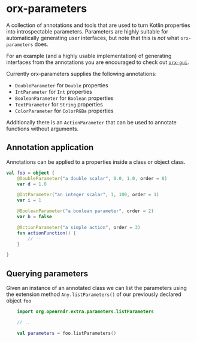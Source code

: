 # orx-parameters

A collection of annotations and tools that are used to turn Kotlin properties into introspectable parameters. Parameters 
are highly suitable for automatically generating user interfaces, but note that this is _not_ what `orx-parameters` does.

For an example (and a highly usable implementation) of generating interfaces from the annotations you are encouraged to check out [`orx-gui`](../orx-gui/README.md). 

Currently orx-parameters supplies the following annotations:

 - `DoubleParameter` for `Double` properties
 - `IntParameter` for `Int` properties
 - `BooleanParameter` for `Boolean` properties
 - `TextParameter` for `String` properties
 - `ColorParameter` for `ColorRGBa` properties

Additionally there is an `ActionParameter` that can be used to annotate functions without arguments.

## Annotation application

Annotations can be applied to a properties inside a class or object class.

````kotlin
val foo = object {
    @DoubleParameter("a double scalar", 0.0, 1.0, order = 0)
    var d = 1.0

    @IntParameter("an integer scalar", 1, 100, order = 1)
    var i = 1

    @BooleanParameter("a boolean parameter", order = 2)
    var b = false

    @ActionParameter("a simple action", order = 3)
    fun actionFunction() {
        // -- 
    }

}
````

## Querying parameters

Given an instance of an annotated class we can list the parameters using the extension method 
`Any.listParameters()` of our previously declared object `foo` 

```kotlin
    import org.openrndr.extra.parameters.listParameters

    // ..

    val parameters = foo.listParameters()
```

